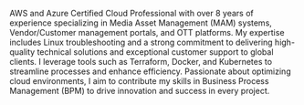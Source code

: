 AWS and Azure Certified Cloud Professional with over 8 years of experience specializing in Media Asset Management (MAM) systems, Vendor/Customer management portals, and OTT platforms. My expertise includes Linux troubleshooting and a strong commitment to delivering high-quality technical solutions and exceptional customer support to global clients. I leverage tools such as Terraform, Docker, and Kubernetes to streamline processes and enhance efficiency. Passionate about optimizing cloud environments, I aim to contribute my skills in Business Process Management (BPM) to drive innovation and success in every project.
